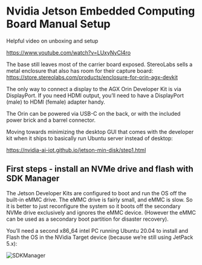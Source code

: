 # Nvidia Jetson Embedded Computing Board Manual Setup

Helpful video on unboxing and setup

https://www.youtube.com/watch?v=LUxyNyCl4ro

The base still leaves most of the carrier board exposed. StereoLabs sells a
metal enclosure that also has room for their capture  board:
https://store.stereolabs.com/products/enclosure-for-orin-agx-devkit

The only way to connect a display to the AGX Orin Developer Kit is via
DisplayPort. If you need HDMI output, you’ll need to have a
DisplayPort (male) to HDMI (female) adapter handy.

The Orin can be powered via USB-C on the back, or with the included power
brick and a barrel connector.

Moving towards minimizing the desktop GUI that comes with the developer
kit when it ships to basically run Ubuntu server instead of desktop:

https://nvidia-ai-iot.github.io/jetson-min-disk/step1.html

## First steps - install an NVMe drive and flash with SDK Manager

The Jetson Developer Kits are configured to boot and run the OS off the
built-in eMMC drive. The eMMC drive is fairly small, and eMMC is slow. So
it is better to just reconfigure the system so it boots off the secondary
NVMe drive exclusively and ignores the eMMC device. (However the eMMC can
be used as a secondary boot partition for disaster recovery).

You’ll need a second x86_64 intel PC running Ubuntu 20.04 to install and
Flash the OS in the NVidia Target device (because we’re still using
JetPack 5.x):

![SDKManager](https://github.com/boxcutter/kvm/blob/fbafdfaad9aa7cf641cc7cc2c288e3f8c717cb5a/docs/images/jetson/Jan2021-developer-sdkm-landing-page-web-diagram.jpg)
